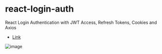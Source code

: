 # react-login-auth
React Login Authentication with JWT Access, Refresh Tokens, Cookies and Axios

* [Link](https://react-login-authjwt.netlify.app/login)

![image](https://user-images.githubusercontent.com/70466896/151647177-4bcd85f3-5008-4a9b-839e-f571b7ea20f2.png)

